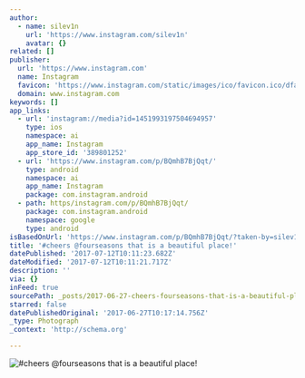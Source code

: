 ```yaml
---
author:
  - name: silev1n
    url: 'https://www.instagram.com/silev1n'
    avatar: {}
related: []
publisher:
  url: 'https://www.instagram.com'
  name: Instagram
  favicon: 'https://www.instagram.com/static/images/ico/favicon.ico/dfa85bb1fd63.ico'
  domain: www.instagram.com
keywords: []
app_links:
  - url: 'instagram://media?id=1451993197504694957'
    type: ios
    namespace: ai
    app_name: Instagram
    app_store_id: '389801252'
  - url: 'https://www.instagram.com/p/BQmhB7BjQqt/'
    type: android
    namespace: ai
    app_name: Instagram
    package: com.instagram.android
  - path: https/instagram.com/p/BQmhB7BjQqt/
    package: com.instagram.android
    namespace: google
    type: android
isBasedOnUrl: 'https://www.instagram.com/p/BQmhB7BjQqt/?taken-by=silev1n'
title: '#cheers @fourseasons that is a beautiful place!'
datePublished: '2017-07-12T10:11:23.682Z'
dateModified: '2017-07-12T10:11:21.717Z'
description: ''
via: {}
inFeed: true
sourcePath: _posts/2017-06-27-cheers-fourseasons-that-is-a-beautiful-place.md
starred: false
datePublishedOriginal: '2017-06-27T10:17:14.756Z'
_type: Photograph
_context: 'http://schema.org'

---
```

![#cheers @fourseasons that is a beautiful place!](https://scontent.cdninstagram.com/t51.2885-15/s640x640/sh0.08/e35/16583866_409619059375294_4609359709521051648_n.jpg)